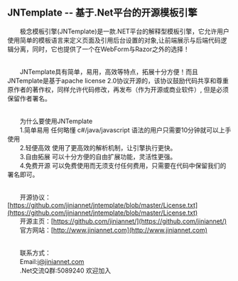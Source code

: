 ﻿JNTemplate -- 基于.Net平台的开源模板引擎
-----------------------------------
　　极念模板引擎(JNTemplate)是一款.NET平台的解释型模板引擎，它允许用户使用简单的模板语言来定义页面及引用后台设置的对象,让前端展示与后端代码逻辑分离，同时，它也提供了一个在WebForm与Razor之外的选择！<br /><br />

　　JNTemplate具有简单，易用，高效等特点，拓展十分方便！而且JNTemplate是基于apache license 2.0协议开源的，该协议鼓励代码共享和尊重原作者的著作权，同样允许代码修改，再发布（作为开源或商业软件）, 但是必须保留作者署名。<br /><br />

　　为什么要使用JNTemplate<br />
　　1.简单易用 任何略懂 c#/java/javascript 语法的用户只需要10分钟就可以上手使用<br />
　　2.轻便高效 使用了更高效的解析机制，让引擎执行更快。<br />
　　3.自由拓展 可以十分方便的自由扩展功能，灵活性更强。<br />
　　4.免费开源 可以免费使用而无须支付任何费用，只需要在代码中保留我们的署名即可。<br /><br />


　　开源协议：[https://github.com/jiniannet/jntemplate/blob/master/License.txt](https://github.com/jiniannet/jntemplate/blob/master/License.txt)<br />
　　开源主页：[https://github.com/jiniannet/](https://github.com/jiniannet/)<br />
　　官方网站：[http://www.jiniannet.com](http://www.jiniannet.com)<br /><br />

　　联系方式：<br />
　　Email:i@jiniannet.com<br />
　　.Net交流Q群:5089240 欢迎加入<br /><br />